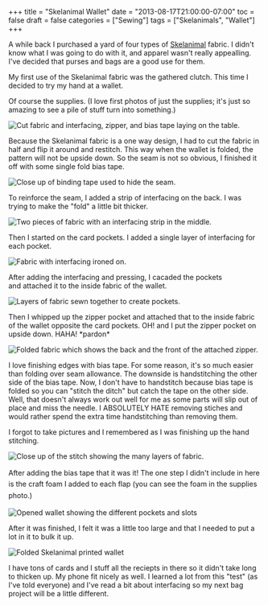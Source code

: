 +++
title = "Skelanimal Wallet"
date = "2013-08-17T21:00:00-07:00"
toc = false
draft = false
categories = ["Sewing"]
tags = ["Skelanimals", "Wallet"]
+++


<p>A while back I purchased a yard of four types of <a href="http://skelanimals.com/" target="_blank">Skelanimal</a> fabric. I didn't know what I was going to do with it, and apparel wasn't really appealling. I've decided that purses and bags are a good use for them.</p>    
<p>My first use of the Skelanimal fabric was the gathered clutch. This time I decided to try my hand at a wallet.</p>    
<p>Of course the supplies. (I love first photos of just the supplies; it's just so amazing to see a pile of stuff turn into something.)</p>    
<p><img alt="Cut fabric and interfacing, zipper, and bias tape laying on the table." src="/images/2013/09/2013-07-29_14-23-48_807.jpg" title="All the pieces are cut and ready to be assembled..." /></p>    
<p>Because the Skelanimal fabric is a one way design, I had to cut the fabric&nbsp;in half and flip it around and restitch. This way when the wallet is folded, the pattern will not be upside down. So the seam is not so obvious, I finished it off with some single fold bias tape.</p>    
<p><img alt="Close up of binding tape used to hide the seam." src="/images/2013/09/2013-07-29_14-51-45_620.jpg" title="Clean stitches!" /></p>    
<p>To reinforce the seam, I added a strip of interfacing on the back. I was trying to make the "fold" a little bit thicker.</p>    
<p><img alt="Two pieces of fabric with an interfacing strip in the middle." src="/images/2013/09/2013-07-29_14-58-34_282.jpg" title="Giving a little support." /></p>    
<p>Then I started on the card pockets. I added a single layer of interfacing for each pocket.</p>    
<p><img alt="Fabric with interfacing ironed on." src="/images/2013/09/2013-07-29_15-15-52_171.jpg" title="Pockets were the easiest to make." /></p>    
<p>After adding the interfacing and pressing, I cacaded the pockets and&nbsp;attached it to the inside fabric of the wallet.</p>    
<p><img alt="Layers of fabric sewn together to create pockets." src="/images/2013/09/2013-07-29_15-39-17_992.jpg" title="I used a credit card to make sure it was wide enough." /></p>    
<p>Then I whipped up the zipper pocket and attached that to the inside fabric of the wallet opposite the card pockets.&nbsp;OH! and I put the zipper pocket on upside down. HAHA!&nbsp;*pardon*&nbsp;</p>    
<p><img alt="Folded fabric which shows the back and the front of the attached zipper." src="/images/2013/09/2013-07-29_16-19-41_971.jpg" title="I never knew creating zipper pockets would be so easy." /></p>    
<p>I love finishing edges with bias tape. For some reason, it's so much easier than folding over seam allowance.&nbsp;The downside is handstitching the other side of the bias tape. Now, I don't have to handstitch because bias tape is folded so you can "stitch&nbsp;the ditch" but catch the tape&nbsp;on the other side. Well, that doesn't always work out well for me as some parts will slip out of place and miss the needle. I ABSOLUTELY HATE removing stiches and would rather spend the extra time handstitching than removing them.</p>    
<p>I forgot to take pictures&nbsp;and I remembered as I was finishing up the hand stitching.</p>    
<p><img alt="Close up of the stitch showing the many layers of fabric." src="/images/2013/09/2013-07-29_18-12-07_279.jpg" title="All the layers of fabric hidden inside the tape..." /></p>    
<p><span style="line-height: 1.6em;">After adding the bias tape&nbsp;that it was it! The one step I didn't include in here is the craft foam I added to each flap (you can see the foam&nbsp;in the supplies photo.)</span></p>    
<p><img alt="Opened wallet showing the different pockets and slots" src="/images/2013/09/2013-07-29_18-43-42_977.jpg" title="So much room for things! There's even a little key chain tab, awwww." /></p>    
<p>After it was finished, I felt it was a little too large and that I needed to put a lot in it to bulk it up.</p>    
<p><img alt="Folded Skelanimal printed wallet" src="/images/2013/09/finished-skelanimal-wallet.jpg" title="All done!" /></p>    
<p>I have tons of cards and I stuff all the reciepts in there so it didn't take long to thicken up. My phone fit nicely as well. I learned a lot from this "test" (as I've told everyone) and I've read a bit about interfacing so my next bag project will be a little different.</p>    
<p>&nbsp;</p>  